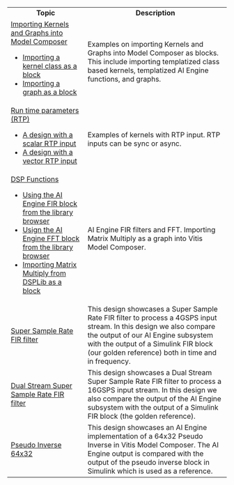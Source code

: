 
<table style="width:100%">
 <tr>
 <td width="35%" align="center"><b>Topic</b>
 <td width="65%" align="center"><b>Description</b>
 </tr>
 <tr>
 <td align="left">
   <a href="./Importing_AIE_blocks/README.md">Importing Kernels and Graphs into Model Composer</a>
  <ul>
  <li><a href="./Importing_AIE_blocks/AIE_Class_Kernel_FIR/README.md">Importing a kernel class as a block</a></li>
  <li><a href="./Importing_AIE_blocks/AIE_Graph/README.md">Importing a graph as a block</a></li>
</ul> 
 </td>
 <td>Examples on importing Kernels and Graphs into Model Composer as blocks. This include importing templatized class based kernels, templatized AI Engine functions, and graphs. </td>
 </tr>
 <tr>
 <td align="left">
   <a href="./Run_Time_Parameters/README.md">Run time parameters (RTP)</a>
    <ul>
  <li><a href="./Run_Time_Parameters/rtp_scalar/README.md">A design with a scalar RTP input</a></li>
  <li><a href="./Run_Time_Parameters/rtp_vector/README.md">A design with a vector RTP input</a></li>
</ul> 
 </td>
 <td>Examples of kernels with RTP input. RTP inputs can be sync or async. </td>
 </tr>
 <tr>
 <td align="left">
   <a href="./DSPlib/README.md">DSP Functions</a>
      <ul>
  <li><a href="./DSPlib/fir/README.md">Using the AI Engine FIR block from the library browser</a></li>
  <li><a href="./DSPlib/fft/README.md">Usign the AI Engine FFT block from the library browser</a></li>
  <li><a href="./DSPlib/matrix_multiply/README.md">Importing Matrix Multiply from DSPLib as a block</a></li>     
</ul> 
 </td>
 <td>AI Engine FIR filters and FFT. Importing Matrix Multiply as a graph into Vitis Model Composer.</td>
 </tr>
 
 <tr>
 <td align="left">
   <a href="./SingleStreamSSR_FIR/README.md">Super Sample Rate FIR filter</a>
 </td>
 <td> This design showcases a Super Sample Rate FIR filter to process a 4GSPS input stream. In this design we also compare the output of our AI Engine subsystem with the output of a Simulink FIR block (our golden reference) both in time and in frequency. 
 </td> 
 </tr>
 
 <tr>
 <td align="left">
   <a href="./DualStreamSSR_FIR/README.md">Dual Stream Super Sample Rate FIR filter</a>
 </td>
 <td> This design showcases a Dual Stream Super Sample Rate FIR filter to process a 16GSPS input stream. In this design we also compare the output of the AI Engine subsystem with the output of a Simulink FIR block (the golden reference). 
 </td> 
 </tr>
 
  <tr>
 <td align="left">
 <a href="./Pseudo_Inverse_64x32/README.md">Pseudo Inverse 64x32 </a>
 </td>
 <td> This design showcases an AI Engine implementation of a 64x32 Pseudo Inverse in Vitis Model Composer. The AI Engine output is compared with the output of the pseudo inverse block in Simulink which is used as a reference.</td>
 </tr>
 
 </table>
 

